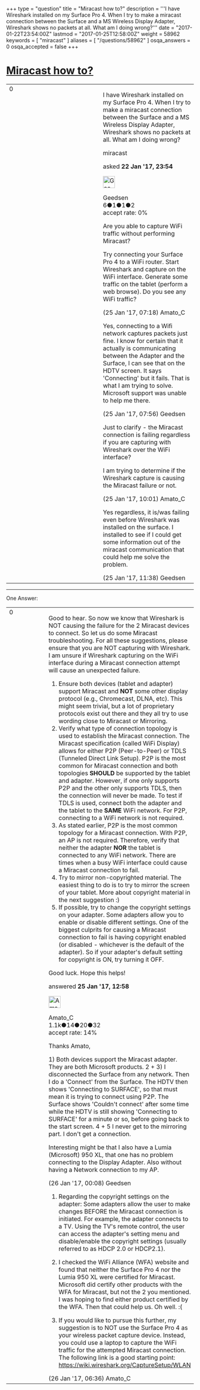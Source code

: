 +++
type = "question"
title = "Miracast how to?"
description = '''I have Wireshark installed on my Surface Pro 4. When I try to make a miracast connection between the Surface and a MS Wireless Display Adapter, Wireshark shows no packets at all. What am I doing wrong?'''
date = "2017-01-22T23:54:00Z"
lastmod = "2017-01-25T12:58:00Z"
weight = 58962
keywords = [ "miracast" ]
aliases = [ "/questions/58962" ]
osqa_answers = 0
osqa_accepted = false
+++

<div class="headNormal">

# [Miracast how to?](/questions/58962/miracast-how-to)

</div>

<div id="main-body">

<div id="askform">

<table id="question-table" style="width:100%;"><colgroup><col style="width: 50%" /><col style="width: 50%" /></colgroup><tbody><tr class="odd"><td style="width: 30px; vertical-align: top"><div class="vote-buttons"><div id="post-58962-score" class="post-score" title="current number of votes">0</div><div id="favorite-count" class="favorite-count"></div></div></td><td><div id="item-right"><div class="question-body"><p>I have Wireshark installed on my Surface Pro 4. When I try to make a miracast connection between the Surface and a MS Wireless Display Adapter, Wireshark shows no packets at all. What am I doing wrong?</p></div><div id="question-tags" class="tags-container tags">miracast</div><div id="question-controls" class="post-controls"></div><div class="post-update-info-container"><div class="post-update-info post-update-info-user"><p>asked <strong>22 Jan '17, 23:54</strong></p><img src="https://secure.gravatar.com/avatar/9dc8b9edd0a4e0b358c3d1e87754f223?s=32&amp;d=identicon&amp;r=g" class="gravatar" width="32" height="32" alt="Geedsen&#39;s gravatar image" /><p>Geedsen<br />
<span class="score" title="6 reputation points">6</span><span title="1 badges"><span class="badge1">●</span><span class="badgecount">1</span></span><span title="1 badges"><span class="silver">●</span><span class="badgecount">1</span></span><span title="2 badges"><span class="bronze">●</span><span class="badgecount">2</span></span><br />
<span class="accept_rate" title="Rate of the user&#39;s accepted answers">accept rate:</span> <span title="Geedsen has no accepted answers">0%</span></p></div></div><div id="comments-container-58962" class="comments-container"><span id="59045"></span><div id="comment-59045" class="comment"><div id="post-59045-score" class="comment-score"></div><div class="comment-text"><p>Are you able to capture WiFi traffic without performing Miracast?</p><p>Try connecting your Surface Pro 4 to a WiFi router. Start Wireshark and capture on the WiFi interface. Generate some traffic on the tablet (perform a web browse). Do you see any WiFi traffic?</p></div><div id="comment-59045-info" class="comment-info"><span class="comment-age">(25 Jan '17, 07:18)</span> Amato_C</div></div><span id="59046"></span><div id="comment-59046" class="comment"><div id="post-59046-score" class="comment-score"></div><div class="comment-text"><p>Yes, connecting to a Wifi network captures packets just fine. I know for certain that it actually is communicating between the Adapter and the Surface, I can see that on the HDTV screen. It says 'Connecting' but it fails. That is what I am trying to solve. Microsoft support was unable to help me there.</p></div><div id="comment-59046-info" class="comment-info"><span class="comment-age">(25 Jan '17, 07:56)</span> Geedsen</div></div><span id="59053"></span><div id="comment-59053" class="comment"><div id="post-59053-score" class="comment-score"></div><div class="comment-text"><p>Just to clarify - the Miracast connection is failing regardless if you are capturing with Wireshark over the WiFi interface?</p><p>I am trying to determine if the Wireshark capture is causing the Miracast failure or not.</p></div><div id="comment-59053-info" class="comment-info"><span class="comment-age">(25 Jan '17, 10:01)</span> Amato_C</div></div><span id="59061"></span><div id="comment-59061" class="comment"><div id="post-59061-score" class="comment-score"></div><div class="comment-text"><p>Yes regardless, it is/was failing even before Wireshark was installed on the surface. I installed to see if I could get some information out of the miracast communication that could help me solve the problem.</p></div><div id="comment-59061-info" class="comment-info"><span class="comment-age">(25 Jan '17, 11:38)</span> Geedsen</div></div></div><div id="comment-tools-58962" class="comment-tools"></div><div class="clear"></div><div id="comment-58962-form-container" class="comment-form-container"></div><div class="clear"></div></div></td></tr></tbody></table>

------------------------------------------------------------------------

<div class="tabBar">

<span id="sort-top"></span>

<div class="headQuestions">

One Answer:

</div>

</div>

<span id="59063"></span>

<div id="answer-container-59063" class="answer">

<table style="width:100%;"><colgroup><col style="width: 50%" /><col style="width: 50%" /></colgroup><tbody><tr class="odd"><td style="width: 30px; vertical-align: top"><div class="vote-buttons"><div id="post-59063-score" class="post-score" title="current number of votes">0</div></div></td><td><div class="item-right"><div class="answer-body"><p>Good to hear. So now we know that Wireshark is NOT causing the failure for the 2 Miracast devices to connect. So let us do some Miracast troubleshooting. For all these suggestions, please ensure that you are NOT capturing with Wireshark. I am unsure if Wireshark capturing on the WiFi interface during a Miracast connection attempt will cause an unexpected failure.</p><ol><li>Ensure both devices (tablet and adapter) support Miracast and <strong>NOT</strong> some other display protocol (e.g., Chromecast, DLNA, etc). This might seem trivial, but a lot of proprietary protocols exist out there and they all try to use wording close to Miracast or Mirroring.</li><li>Verify what type of connection topology is used to establish the Miracast connection. The Miracast specification (called WiFi Display) allows for either P2P (Peer-to-Peer) or TDLS (Tunneled Direct Link Setup). P2P is the most common for Miracast connection and both topologies <strong>SHOULD</strong> be supported by the tablet and adapter. However, if one only supports P2P and the other only supports TDLS, then the connection will never be made. To test if TDLS is used, connect both the adapter and the tablet to the <strong>SAME</strong> WiFi network. For P2P, connecting to a WiFi network is not required.</li><li>As stated earlier, P2P is the most common topology for a Miracast connection. With P2P, an AP is not required. Therefore, verify that neither the adapter <strong>NOR</strong> the tablet is connected to any WiFi network. There are times when a busy WiFi interface could cause a Miracast connection to fail.</li><li>Try to mirror non-copyrighted material. The easiest thing to do is to try to mirror the screen of your tablet. More about copyright material in the next suggestion :)</li><li>If possible, try to change the copyright settings on your adapter. Some adapters allow you to enable or disable different settings. One of the biggest culprits for causing a Miracast connection to fail is having copyright enabled (or disabled - whichever is the default of the adapter). So if your adapter's default setting for copyright is ON, try turning it OFF.</li></ol><p>Good luck. Hope this helps!</p></div><div class="answer-controls post-controls"></div><div class="post-update-info-container"><div class="post-update-info post-update-info-user"><p>answered <strong>25 Jan '17, 12:58</strong></p><img src="https://secure.gravatar.com/avatar/d9cf592a79eafbc3b2a8b3f38cf38362?s=32&amp;d=identicon&amp;r=g" class="gravatar" width="32" height="32" alt="Amato_C&#39;s gravatar image" /><p>Amato_C<br />
<span class="score" title="1098 reputation points"><span>1.1k</span></span><span title="14 badges"><span class="badge1">●</span><span class="badgecount">14</span></span><span title="20 badges"><span class="silver">●</span><span class="badgecount">20</span></span><span title="32 badges"><span class="bronze">●</span><span class="badgecount">32</span></span><br />
<span class="accept_rate" title="Rate of the user&#39;s accepted answers">accept rate:</span> <span title="Amato_C has 15 accepted answers">14%</span></p></div></div><div id="comments-container-59063" class="comments-container"><span id="59075"></span><div id="comment-59075" class="comment"><div id="post-59075-score" class="comment-score"></div><div class="comment-text"><p>Thanks Amato,</p><p>1) Both devices support the Miracast adapter. They are both Microsoft products. 2 + 3) I disconnected the Surface from any network. Then I do a 'Connect' from the Surface. The HDTV then shows 'Connecting to SURFACE', so that must mean it is trying to connect using P2P. The Surface shows 'Couldn't connect' after some time while the HDTV is still showing 'Connecting to SURFACE' for a minute or so, before going back to the start screen. 4 + 5 I never get to the mirroring part. I don't get a connection.</p><p>Interesting might be that I also have a Lumia (Microsoft) 950 XL, that one has no problem connecting to the Display Adapter. Also without having a Network connection to my AP.</p></div><div id="comment-59075-info" class="comment-info"><span class="comment-age">(26 Jan '17, 00:08)</span> Geedsen</div></div><span id="59079"></span><div id="comment-59079" class="comment"><div id="post-59079-score" class="comment-score"></div><div class="comment-text"><ol><li><p>Regarding the copyright settings on the adapter: Some adapters allow the user to make changes BEFORE the Miracast connection is initiated. For example, the adapter connects to a TV. Using the TV's remote control, the user can access the adapter's setting menu and disable/enable the copyright settings (usually referred to as HDCP 2.0 or HDCP2.1).</p></li><li><p>I checked the WiFi Alliance (WFA) website and found that neither the Surface Pro 4 nor the Lumia 950 XL were certified for Miracast. Microsoft did certify other products with the WFA for Miracast, but not the 2 you mentioned. I was hoping to find either product certified by the WFA. Then that could help us. Oh well. :(</p></li><li><p>If you would like to pursue this further, my suggestion is to NOT use the Surface Pro 4 as your wireless packet capture device. Instead, you could use a laptop to capture the WiFi traffic for the attempted Miracast connection. The following link is a good starting point: <a href="https://wiki.wireshark.org/CaptureSetup/WLAN">https://wiki.wireshark.org/CaptureSetup/WLAN</a></p></li></ol></div><div id="comment-59079-info" class="comment-info"><span class="comment-age">(26 Jan '17, 06:36)</span> Amato_C</div></div></div><div id="comment-tools-59063" class="comment-tools"></div><div class="clear"></div><div id="comment-59063-form-container" class="comment-form-container"></div><div class="clear"></div></div></td></tr></tbody></table>

</div>

<div class="paginator-container-left">

</div>

</div>

</div>

